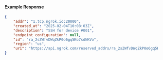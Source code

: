 <!-- Code generated for API Clients. DO NOT EDIT. -->

#### Example Response

```json
{
	"addr": "1.tcp.ngrok.io:20000",
	"created_at": "2025-02-04T10:08:03Z",
	"description": "SSH for device #001",
	"endpoint_configuration": null,
	"id": "ra_2sZWfvDWqZkP0o6gq5Ko7sdNKVo",
	"region": "us",
	"uri": "https://api.ngrok.com/reserved_addrs/ra_2sZWfvDWqZkP0o6gq5Ko7sdNKVo"
}
```

